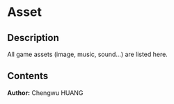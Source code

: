 # Asset

## Description

All game assets (image, music, sound...) are listed here.

## Contents

__Author:__ Chengwu HUANG
